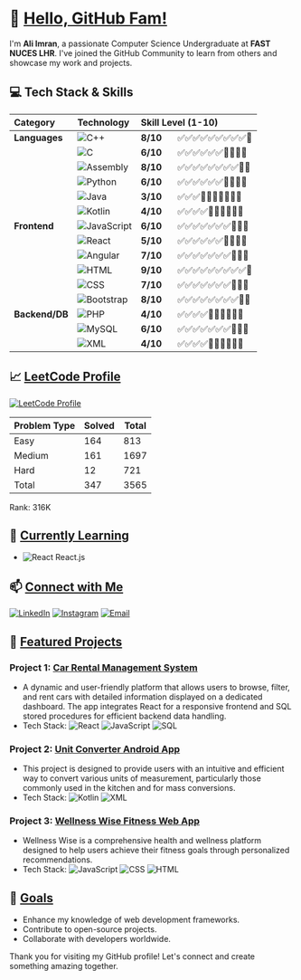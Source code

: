 # 👋 <b><u>Hello, GitHub Fam!</u></b>

I'm **Ali Imran**, a passionate Computer Science Undergraduate at **FAST NUCES LHR**. I've joined the GitHub Community to learn from others and showcase my work and projects.

## 💻 Tech Stack & Skills

| **Category** | **Technology** | **Skill Level (1-10)** |
| :--- | :--- | :--- |
| **Languages** | ![C++](https://img.shields.io/badge/-C++-00599C?logo=cplusplus&logoColor=white) | **8/10** $\quad$ ✅✅✅✅✅✅✅✅✅🔲 |
| | ![C](https://img.shields.io/badge/-C-A8B9CC?logo=c&logoColor=black) | **6/10** $\quad$ ✅✅✅✅✅✅🔲🔲🔲🔲 |
| | ![Assembly](https://img.shields.io/badge/-Assembly-6E4C13?logo=gnuemacs&logoColor=white) | **8/10** $\quad$ ✅✅✅✅✅✅✅✅🔲🔲 |
| | ![Python](https://img.shields.io/badge/-Python-3776AB?logo=python&logoColor=white) | **6/10** $\quad$ ✅✅✅✅✅✅🔲🔲🔲🔲 |
| | ![Java](https://img.shields.io/badge/-Java-007396?logo=java&logoColor=white) | **3/10** $\quad$ ✅✅✅🔲🔲🔲🔲🔲🔲🔲 |
| | ![Kotlin](https://img.shields.io/badge/-Kotlin-0095D5?logo=kotlin&logoColor=white) | **4/10** $\quad$ ✅✅✅✅🔲🔲🔲🔲🔲🔲 |
| **Frontend** | ![JavaScript](https://img.shields.io/badge/-JavaScript-F7DF1E?logo=javascript&logoColor=black) | **6/10** $\quad$ ✅✅✅✅✅✅✅🔲🔲🔲 |
| | ![React](https://img.shields.io/badge/-React-61DAFB?logo=react&logoColor=black) | **5/10** $\quad$ ✅✅✅✅✅✅🔲🔲🔲🔲 |
| | ![Angular](https://img.shields.io/badge/-Angular-DD0031?logo=angular&logoColor=white) | **7/10** $\quad$ ✅✅✅✅✅✅✅🔲🔲🔲 |
| | ![HTML](https://img.shields.io/badge/-HTML-E34F26?logo=html5&logoColor=white) | **9/10** $\quad$ ✅✅✅✅✅✅✅✅✅🔲 |
| | ![CSS](https://img.shields.io/badge/-CSS-1572B6?logo=css3&logoColor=white) | **7/10** $\quad$ ✅✅✅✅✅✅✅🔲🔲🔲 |
| | ![Bootstrap](https://img.shields.io/badge/-Bootstrap-7952B3?logo=bootstrap&logoColor=white) | **8/10** $\quad$ ✅✅✅✅✅✅✅✅🔲🔲 |
| **Backend/DB** | ![PHP](https://img.shields.io/badge/-PHP-777BB4?logo=php&logoColor=white) | **4/10** $\quad$ ✅✅✅✅🔲🔲🔲🔲🔲🔲 |
| | ![MySQL](https://img.shields.io/badge/-MySQL-4479A1?logo=mysql&logoColor=white) | **6/10** $\quad$ ✅✅✅✅✅✅✅🔲🔲🔲 |
| | ![XML](https://img.shields.io/badge/-XML-FFA500?logo=xml&logoColor=white) | **4/10** $\quad$ ✅✅✅✅🔲🔲🔲🔲🔲🔲 |


## 📈 <b><u>LeetCode Profile</u></b>

[![LeetCode Profile](https://img.shields.io/badge/LeetCode-Profile-blue?logo=leetcode&logoColor=white)](https://leetcode.com/Coconut-X)

| Problem Type    | Solved  | Total |
|-----------------|---------|-------|
| Easy            | 164     | 813   |
| Medium          | 161     | 1697  |
| Hard            | 12      | 721   |
| Total           | 347     | 3565  |
Rank: 316K




## 🌱 <b><u>Currently Learning</u></b>

- ![React](https://img.shields.io/badge/-React-61DAFB?logo=react&logoColor=black) React.js



## 📫 <b><u>Connect with Me</u></b>

[![LinkedIn](https://img.shields.io/badge/-LinkedIn-0077B5?logo=linkedin&logoColor=white)](https://www.linkedin.com/in/ali-imran-ab5844290/)
[![Instagram](https://img.shields.io/badge/-Instagram-E4405F?logo=instagram&logoColor=white&style=for-the-badge)](https://instagram.com/coconut_.x._)
[![Email](https://img.shields.io/badge/-Email-D14836?logo=gmail&logoColor=white)](mailto:coconutx453@gmail.com)

## 📂 <b><u>Featured Projects</u></b>

### Project 1: [Car Rental Management System](https://github.com/Coconut-X/Car-Rental-Management-System)
* A dynamic and user-friendly platform that allows users to browse, filter, and rent cars with detailed information displayed on a dedicated dashboard. The app integrates React for a responsive frontend and SQL stored procedures for efficient backend data handling.
* Tech Stack: ![React](https://img.shields.io/badge/-React-61DAFB?logo=react\&logoColor=black) ![JavaScript](https://img.shields.io/badge/-JavaScript-F7DF1E?logo=javascript\&logoColor=black) ![SQL](https://img.shields.io/badge/-SQL-4479A1?logo=mysql\&logoColor=white)

### Project 2: [Unit Converter Android App](https://github.com/Coconut-X/Conversions-Application)
- This project is designed to provide users with an intuitive and efficient way to convert various units of measurement, particularly those commonly used in the kitchen and for mass conversions.
- Tech Stack: ![Kotlin](https://img.shields.io/badge/-Kotlin-0095D5?logo=kotlin&logoColor=white) ![XML](https://img.shields.io/badge/-XML-FFA500?logo=xml&logoColor=white) 

### Project 3: [Wellness Wise Fitness Web App](https://github.com/Coconut-X/Wellness-Wise-Fitness-Web-App)
- Wellness Wise is a comprehensive health and wellness platform designed to help users achieve their fitness goals through personalized recommendations.
- Tech Stack: ![JavaScript](https://img.shields.io/badge/-JavaScript-F7DF1E?logo=javascript&logoColor=black) ![CSS](https://img.shields.io/badge/-CSS-1572B6?logo=css3&logoColor=white)  ![HTML](https://img.shields.io/badge/-HTML-E34F26?logo=html5&logoColor=white) 

## 🎯 <b><u>Goals</u></b>

- Enhance my knowledge of web development frameworks.
- Contribute to open-source projects.
- Collaborate with developers worldwide.

Thank you for visiting my GitHub profile! Let's connect and create something amazing together.
